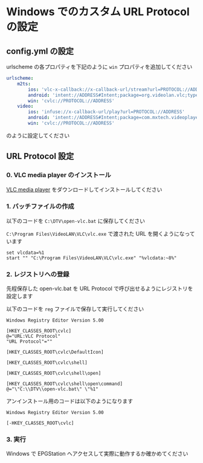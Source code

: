 # Windows でのカスタム URL Protocol の設定

## config.yml の設定

urlscheme の各プロパティを下記のように `win` プロパティを追加してください

```yaml
urlscheme:
    m2ts:
        ios: 'vlc-x-callback://x-callback-url/stream?url=PROTOCOL://ADDRESS"'
        android: 'intent://ADDRESS#Intent;package=org.videolan.vlc;type=video;scheme=PROTOCOL;end'
        win: 'cvlc://PROTOCOL://ADDRESS'
    video:
        ios: 'infuse://x-callback-url/play?url=PROTOCOL://ADDRESS'
        android: 'intent://ADDRESS#Intent;package=com.mxtech.videoplayer.ad;type=video;scheme=PROTOCOL;end'
        win: 'cvlc://PROTOCOL://ADDRESS'
```

のように設定してください

## URL Protocol 設定

### 0. VLC media player のインストール

[VLC media player](http://www.videolan.org/vlc/) をダウンロードしてインストールしてください

### 1. バッチファイルの作成

以下のコードを `C:\DTV\open-vlc.bat` に保存してください

`C:\Program Files\VideoLAN\VLC\vlc.exe` で渡された URL を開くようになっています

```
set vlcdata=%1
start "" "C:\Program Files\VideoLAN\VLC\vlc.exe" "%vlcdata:~8%"
```

### 2. レジストリへの登録

先程保存した open-vlc.bat を URL Protocol で呼び出せるようにレジストリを設定します

以下のコードを `reg` ファイルで保存して実行してください

```
Windows Registry Editor Version 5.00

[HKEY_CLASSES_ROOT\cvlc]
@="URL:VLC Protocol"
"URL Protocol"=""

[HKEY_CLASSES_ROOT\cvlc\DefaultIcon]

[HKEY_CLASSES_ROOT\cvlc\shell]

[HKEY_CLASSES_ROOT\cvlc\shell\open]

[HKEY_CLASSES_ROOT\cvlc\shell\open\command]
@="\"C:\\DTV\\open-vlc.bat\" \"%1"
```

アンインストール用のコードは以下のようになります

```
Windows Registry Editor Version 5.00

[-HKEY_CLASSES_ROOT\cvlc]
```

### 3. 実行

Windows で EPGStation へアクセスして実際に動作するか確かめてください
